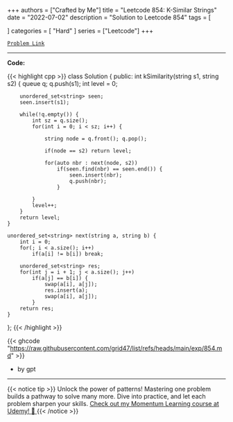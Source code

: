 
+++
authors = ["Crafted by Me"]
title = "Leetcode 854: K-Similar Strings"
date = "2022-07-02"
description = "Solution to Leetcode 854"
tags = [
    
]
categories = [
    "Hard"
]
series = ["Leetcode"]
+++



[`Problem Link`](https://leetcode.com/problems/k-similar-strings/description/)

---

**Code:**

{{< highlight cpp >}}
class Solution {
public:
    int kSimilarity(string s1, string s2) {
        queue<string> q;
        q.push(s1);
        int level = 0;
        
        unordered_set<string> seen;
        seen.insert(s1);
        
        while(!q.empty()) {
            int sz = q.size();
            for(int i = 0; i < sz; i++) {

                string node = q.front(); q.pop();

                if(node == s2) return level;
                
                for(auto nbr : next(node, s2))
                    if(seen.find(nbr) == seen.end()) {
                        seen.insert(nbr);
                        q.push(nbr);
                    }

            }
            level++;
        }
        return level;
    }
    
    unordered_set<string> next(string a, string b) {
        int i = 0;
        for(; i < a.size(); i++)
            if(a[i] != b[i]) break;
        
        unordered_set<string> res;
        for(int j = i + 1; j < a.size(); j++)
            if(a[j] == b[i]) {
                swap(a[i], a[j]);
                res.insert(a);
                swap(a[i], a[j]);
            }
        return res;
    }
};
{{< /highlight >}}


{{< ghcode "https://raw.githubusercontent.com/grid47/list/refs/heads/main/exp/854.md" >}}
- by gpt
        
---


{{< notice tip >}}
Unlock the power of patterns! Mastering one problem builds a pathway to solve many more. Dive into practice, and let each problem sharpen your skills. [Check out my Momentum Learning course at Udemy! 🚀 ](https://www.udemy.com/course/algorithms-and-data-structures-in-cpp/)
{{< /notice >}}

